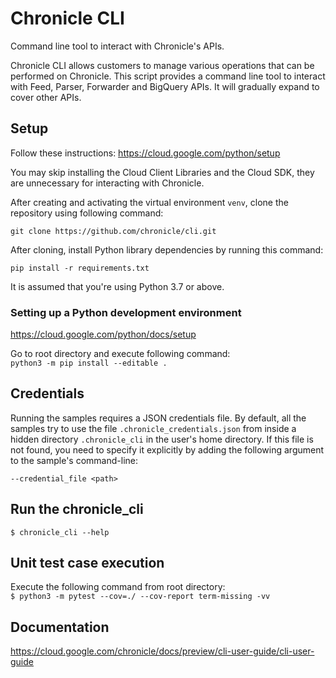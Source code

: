 # Chronicle CLI

Command line tool to interact with Chronicle's APIs.

Chronicle CLI allows customers to manage various operations that can be
performed on Chronicle. This script provides a command line tool to interact
with Feed, Parser, Forwarder and BigQuery APIs. It will gradually expand to
cover other APIs.

## Setup

Follow these instructions: https://cloud.google.com/python/setup

You may skip installing the Cloud Client Libraries and the Cloud SDK, they are
unnecessary for interacting with Chronicle.

After creating and activating the virtual environment `venv`, clone the repository using following command:

```shell
git clone https://github.com/chronicle/cli.git
```

After cloning, install Python library dependencies by running this command:

```shell
pip install -r requirements.txt
```

It is assumed that you're using Python 3.7 or above.

### Setting up a Python development environment

https://cloud.google.com/python/docs/setup

Go to root directory and execute following command:\
```python3 -m pip install --editable .```

## Credentials

Running the samples requires a JSON credentials file. By default, all the
samples try to use the file `.chronicle_credentials.json` from inside a hidden
directory `.chronicle_cli` in the user's home directory. If this file is not
found, you need to specify it explicitly by adding the following argument to the
sample's command-line:

```shell
--credential_file <path>
```

## Run the chronicle_cli

```$ chronicle_cli --help```

## Unit test case execution

Execute the following command from root directory:\
```$ python3 -m pytest --cov=./ --cov-report term-missing -vv```


## Documentation

https://cloud.google.com/chronicle/docs/preview/cli-user-guide/cli-user-guide

